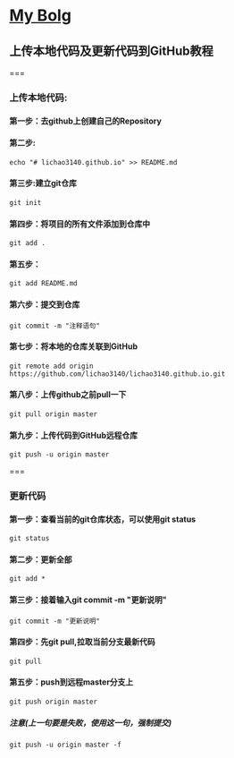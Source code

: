 # [My Bolg](https://lichao3140.github.io/)

## 上传本地代码及更新代码到GitHub教程
===
### 上传本地代码:
#### 第一步：去github上创建自己的Repository
#### 第二步:
```
echo "# lichao3140.github.io" >> README.md
```
#### 第三步:建立git仓库
```
git init
```
#### 第四步：将项目的所有文件添加到仓库中
```
git add .
```
#### 第五步：
```
git add README.md
```
#### 第六步：提交到仓库
```
git commit -m "注释语句"
```
#### 第七步：将本地的仓库关联到GitHub
```
git remote add origin https://github.com/lichao3140/lichao3140.github.io.git
```
#### 第八步：上传github之前pull一下
```
git pull origin master
```
#### 第九步：上传代码到GitHub远程仓库
```
git push -u origin master
```
===
### 更新代码
#### 第一步：查看当前的git仓库状态，可以使用git status
```
git status
```
#### 第二步：更新全部
```
git add *
```
#### 第三步：接着输入git commit -m "更新说明"
```
git commit -m "更新说明"
```
#### 第四步：先git pull,拉取当前分支最新代码
```
git pull
```
#### 第五步：push到远程master分支上
```
git push origin master
```
##### 注意(上一句要是失败，使用这一句，强制提交) 
```
git push -u origin master -f 
```